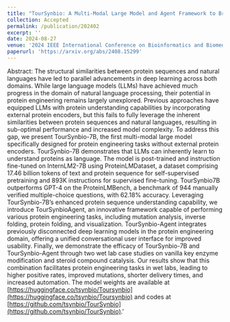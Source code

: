 ```yaml
---
title: "TourSynbio: A Multi-Modal Large Model and Agent Framework to Bridge Text and Protein Sequences for Protein Engineering"
collection: Accepted
permalink: /publication/202402
excerpt: ''
date: 2024-08-27
venue: '2024 IEEE International Conference on Bioinformatics and Biomedicine (BIBM 2024)'
paperurl: 'https://arxiv.org/abs/2408.15299'
---
```


Abstract: The structural similarities between protein sequences and natural languages have led to parallel advancements in deep learning across both domains. While large language models (LLMs) have achieved much progress in the domain of natural language processing, their potential in protein engineering remains largely unexplored. Previous approaches have equipped LLMs with protein understanding capabilities by incorporating external protein encoders, but this fails to fully leverage the inherent similarities between protein sequences and natural languages, resulting in sub-optimal performance and increased model complexity. To address this gap, we present TourSynbio-7B, the first multi-modal large model specifically designed for protein engineering tasks without external protein encoders. TourSynbio-7B demonstrates that LLMs can inherently learn to understand proteins as language. The model is post-trained and instruction fine-tuned on InternLM2-7B using ProteinLMDataset, a dataset comprising 17.46 billion tokens of text and protein sequence for self-supervised pretraining and 893K instructions for supervised fine-tuning. TourSynbio7B outperforms GPT-4 on the ProteinLMBench, a benchmark of 944 manually verified multiple-choice questions, with 62.18% accuracy. Leveraging TourSynbio-7B’s enhanced protein sequence understanding capability, we introduce TourSynbioAgent, an innovative framework capable of performing various protein engineering tasks, including mutation analysis, inverse folding, protein folding, and visualization. TourSynbio-Agent integrates previously disconnected deep learning models in the protein engineering domain, offering a unified conversational user interface for improved usability. Finally, we demonstrate the efficacy of TourSynbio-7B and TourSynbio-Agent through two wet lab case studies on vanilla key enzyme modification and steroid compound catalysis. Our results show that this combination facilitates protein engineering tasks in wet labs, leading to higher positive rates, improved mutations, shorter delivery times, and increased automation. The model weights are available at [https://huggingface.co/tsynbio/Toursynbio](https://huggingface.co/tsynbio/Toursynbio) and codes at [https://github.com/tsynbio/TourSynbio](https://github.com/tsynbio/TourSynbio).'

